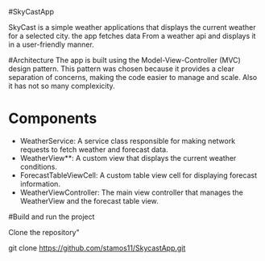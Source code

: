 #SkyCastApp

SkyCast is a simple weather applications that displays the current weather for a selected city.
the app fetches data From a weather api and displays it in a user-friendly manner. 

#Architecture
The app is built using the Model-View-Controller (MVC) design pattern. This pattern was chosen because it provides a clear separation of concerns, making the code easier to manage and scale.
Also it has not so many complexicity.

# Components

- WeatherService: A service class responsible for making network requests to fetch weather and forecast data.
- WeatherView**: A custom view that displays the current weather conditions.
- ForecastTableViewCell: A custom table view cell for displaying forecast information.
- WeatherViewController: The main view controller that manages the WeatherView and the forecast table view.

#Build and run the project

Clone the repository"

git clone https://github.com/stamos11/SkycastApp.git
